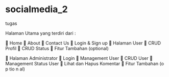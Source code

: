 # socialmedia_2
tugas


Halaman Utama yang terdiri
dari :

 Home
 About
 Contact Us
 Login & Sign up
 Halaman User
 CRUD Profil
 CRUD Status
 Fitur Tambahan (optional)

 Halaman Administrator
 Login
 Management User
 CRUD User
 Management Status User
 Lihat dan Hapus Komentar
 Fitur Tambahan (o p tio n al)
